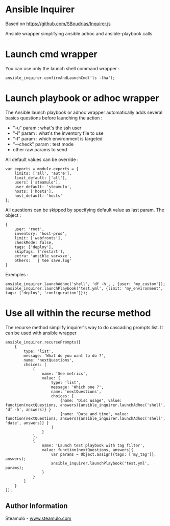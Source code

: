 # Ansible Inquirer

Based on <https://github.com/SBoudrias/Inquirer.js>

Ansible wrapper simplifying ansible adhoc and ansible-playbook calls.

# Launch cmd wrapper

You can use only the launch shell command wrapper :

    ansible_inquirer.confirmAndLaunchCmd('ls -lha');
    
# Launch playbook or adhoc wrapper

The Ansible launch playbook or adhoc wrapper automatically adds several basics questions before launching the action :

- "-u" param : what's the ssh user
- "-i" param : what's the inventory file to use
- "-l" param : which environment is targeted
- "--check" param : test mode
- other raw params to send

All default values can be override :

    var exports = module.exports = {
        limits: ['all', 'autre'],
        limit_default: ['all'],
        users: ['steamulo'],
        user_default: 'steamulo',
        hosts: ['hosts'],
        host_default: 'hosts'
    };

All questions can be skipped by specifying default value as last param.
The object :

    {
        user: 'root',
        inventory: 'host-prod',
        limit: ['webfronts'],
        checkMode: false,
        tags: ['deploy'],
        skipTags: ['restart'],
        extra: 'ansible_var=xxx',
        others: ' | tee save.log'
    }

Exemples :

    ansible_inquirer.launchAdhoc('shell', 'df -h', , {user: 'my_custom'});
    ansible_inquirer.launchPlaybook('test.yml', {limit: 'my_environment', tags: ['deploy', 'configuration']});


# Use all within the recurse method

The recurse method simplify inquirer's way to do cascading prompts list. It can be used with ansible wrapper

    ansible_inquirer.recursePrompts([
        {
            type: 'list',
            message: 'What do you want to do ?',
            name: 'nextQuestions',
            choices: [
                {
                    name: 'See metrics',
                    value: {
                        type: 'list',
                        message: 'Which one ?',
                        name: 'nextQuestions',
                        choices: [
                            {name: 'Disc usage', value: function(nextQuestions, answers){ansible_inquirer.launchAdhoc('shell', 'df -h', answers)} }
                            {name: 'Date and time', value: function(nextQuestions, answers){ansible_inquirer.launchAdhoc('shell', 'date', answers)} }
                        ]
                    }
                },
                {
                    name: 'Launch test playbook with tag filter',
                    value: function(nextQuestions, answers){
                        var params = Object.assign({tags: ['my_tag']}, answers);
                        ansible_inquirer.launchPlaybook('test.yml', params);
                    }
                }
            ]
        }
    ]);

## Author Information

Steamulo - www.steamulo.com
